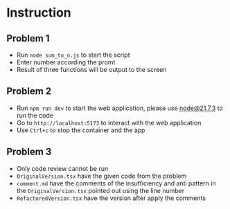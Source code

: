 # Instruction

## Problem 1
- Run `node sum_to_n.js` to start the script
- Enter number according the promt
- Result of three functions will be output to the screen

## Problem 2
- Run `npm run dev` to start the web application, please use node@21.7.3 to run the code
- Go to `http://localhost:5173` to interact with the web application
- Use `Ctrl+c` to stop the container and the app

## Problem 3
- Only code review cannot be run
- `OriginalVersion.tsx` have the given code from the problem
- `comment.md` have the comments of the insufficiency and anti pattern in the `OriginalVersion.tsx` pointed out using the line number
- `RefactoredVersion.tsx` have the version after apply the comments
